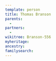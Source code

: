 ```yaml
---
template: person
title: Thomas Branson
parents:
  - 
partners:
  - 
wikitree: Branson-556
myheritage: 
ancestry: 
familysearch: 
---
```

